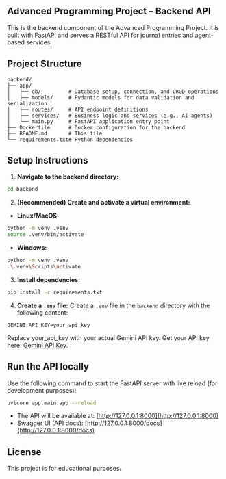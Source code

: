 ## Advanced Programming Project – Backend API

This is the backend component of the Advanced Programming Project. It is built with FastAPI and serves a RESTful API for journal entries and agent-based services.

## Project Structure

```
backend/
├── app/
│   ├── db/         # Database setup, connection, and CRUD operations
│   ├── models/     # Pydantic models for data validation and serialization
│   ├── routes/     # API endpoint definitions
│   ├── services/   # Business logic and services (e.g., AI agents)
│   └── main.py     # FastAPI application entry point
├── Dockerfile      # Docker configuration for the backend
├── README.md       # This file
└── requirements.txt# Python dependencies
```

## Setup Instructions

1. **Navigate to the backend directory:**

```bash
cd backend
```

2. **(Recommended) Create and activate a virtual environment:**

- **Linux/MacOS:**
```bash
python -m venv .venv
source .venv/bin/activate
```
- **Windows:**
```bash
python -m venv .venv
.\.venv\Scripts\activate
```

3. **Install dependencies:**

```bash
pip install -r requirements.txt
```

4. **Create a `.env` file:**
Create a `.env` file in the `backend` directory with the following content:
```
GEMINI_API_KEY=your_api_key
```
Replace your_api_key with your actual Gemini API key. Get your API key here:
[Gemini API Key](https://ai.google.dev/gemini-api/docs/api-key).

## Run the API locally

Use the following command to start the FastAPI server with live reload (for development purposes):
```bash
uvicorn app.main:app --reload
```

- The API will be available at: [http://127.0.0.1:8000](http://127.0.0.1:8000)
- Swagger UI (API docs): [http://127.0.0.1:8000/docs](http://127.0.0.1:8000/docs)

## License

This project is for educational purposes.
